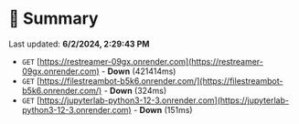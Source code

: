# 📖 Summary
Last updated: **6/2/2024, 2:29:43 PM**

- `GET` [https://restreamer-09gx.onrender.com](https://restreamer-09gx.onrender.com) - **Down** (421414ms)
- `GET` [https://filestreambot-b5k6.onrender.com/](https://filestreambot-b5k6.onrender.com/) - **Down** (324ms)
- `GET` [https://jupyterlab-python3-12-3.onrender.com](https://jupyterlab-python3-12-3.onrender.com) - **Down** (151ms)
